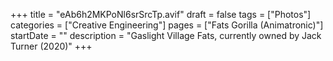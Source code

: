 +++
title = "eAb6h2MKPoNl6srSrcTp.avif"
draft = false
tags = ["Photos"]
categories = ["Creative Engineering"]
pages = ["Fats Gorilla (Animatronic)"]
startDate = ""
description = "Gaslight Village Fats, currently owned by Jack Turner (2020)"
+++

